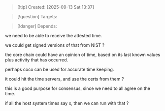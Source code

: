 
>[!tip] Created: [2025-09-13 Sat 13:37]

>[!question] Targets: 

>[!danger] Depends: 

we need to be able to receive the attested time.

we could get signed versions of that from NIST ?

the core chain could have an opinion of time, based on its last known values plus activity that has occurred.

perhaps coco can be used for accurate time keeping.

it could hit the time servers, and use the certs from them ?

this is a good purpose for consensus, since we need to all agree on the time.

if all the host system times say x, then we can run with that ?